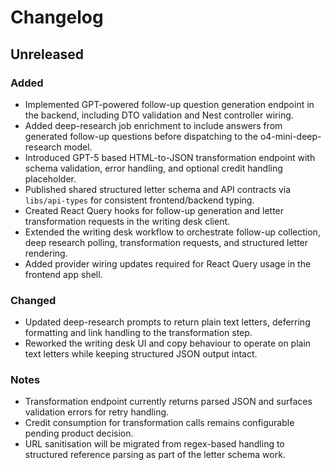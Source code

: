 # Changelog

## Unreleased

### Added
- Implemented GPT-powered follow-up question generation endpoint in the backend, including DTO validation and Nest controller wiring.
- Added deep-research job enrichment to include answers from generated follow-up questions before dispatching to the o4-mini-deep-research model.
- Introduced GPT-5 based HTML-to-JSON transformation endpoint with schema validation, error handling, and optional credit handling placeholder.
- Published shared structured letter schema and API contracts via `libs/api-types` for consistent frontend/backend typing.
- Created React Query hooks for follow-up generation and letter transformation requests in the writing desk client.
- Extended the writing desk workflow to orchestrate follow-up collection, deep research polling, transformation requests, and structured letter rendering.
- Added provider wiring updates required for React Query usage in the frontend app shell.

### Changed
- Updated deep-research prompts to return plain text letters, deferring formatting and link handling to the transformation step.
- Reworked the writing desk UI and copy behaviour to operate on plain text letters while keeping structured JSON output intact.

### Notes
- Transformation endpoint currently returns parsed JSON and surfaces validation errors for retry handling.
- Credit consumption for transformation calls remains configurable pending product decision.
- URL sanitisation will be migrated from regex-based handling to structured reference parsing as part of the letter schema work.
